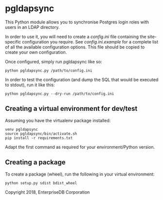 # pgldapsync

This Python module allows you to synchronise Postgres login roles
with users in an LDAP directory.

In order to use it, you will need to create a _config.ini_ 
file containing the site-specific configuration you require. 
See _config.ini.example_ for a complete list of all the 
available configuration options. This file should be copied to
create your own configuration.

Once configured, simply run pgldapsync like so:

    python pgldapsync.py /path/to/config.ini
    
In order to test the configuration (and dump the SQL that would
be executed to stdout), run it like this:

    python pgldapsync.py --dry-run /path/to/config.ini

## Creating a virtual environment for dev/test

Assuming you have the virtualenv package installed:

    venv pgldapsync
    source pgldapsync/bin/activate.sh
    pip install -r requirements.txt
    
Adapt the first command as required for your environment/Python
version.

## Creating a package

To create a package (wheel), run the following in your virtual 
environment:

    python setup.py sdist bdist_wheel

Copyright 2018, EnterpriseDB Corporation